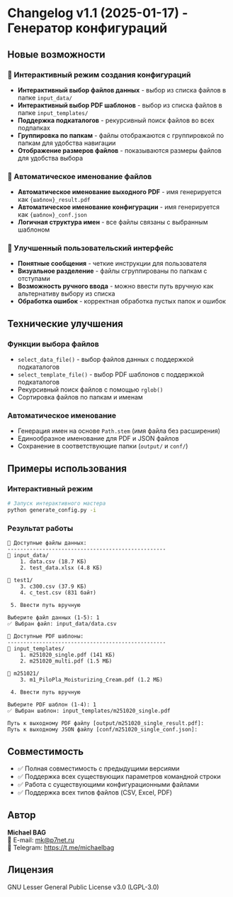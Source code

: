 # Changelog v1.1 (2025-01-17) - Генератор конфигураций

## Новые возможности

### 🔧 Интерактивный режим создания конфигураций
- **Интерактивный выбор файлов данных** - выбор из списка файлов в папке `input_data/`
- **Интерактивный выбор PDF шаблонов** - выбор из списка файлов в папке `input_templates/`
- **Поддержка подкаталогов** - рекурсивный поиск файлов во всех подпапках
- **Группировка по папкам** - файлы отображаются с группировкой по папкам для удобства навигации
- **Отображение размеров файлов** - показываются размеры файлов для удобства выбора

### 📝 Автоматическое именование файлов
- **Автоматическое именование выходного PDF** - имя генерируется как `{шаблон}_result.pdf`
- **Автоматическое именование конфигурации** - имя генерируется как `{шаблон}_conf.json`
- **Логичная структура имен** - все файлы связаны с выбранным шаблоном

### 🎯 Улучшенный пользовательский интерфейс
- **Понятные сообщения** - четкие инструкции для пользователя
- **Визуальное разделение** - файлы сгруппированы по папкам с отступами
- **Возможность ручного ввода** - можно ввести путь вручную как альтернативу выбору из списка
- **Обработка ошибок** - корректная обработка пустых папок и ошибок

## Технические улучшения

### Функции выбора файлов
- `select_data_file()` - выбор файлов данных с поддержкой подкаталогов
- `select_template_file()` - выбор PDF шаблонов с поддержкой подкаталогов
- Рекурсивный поиск файлов с помощью `rglob()`
- Сортировка файлов по папкам и именам

### Автоматическое именование
- Генерация имен на основе `Path.stem` (имя файла без расширения)
- Единообразное именование для PDF и JSON файлов
- Сохранение в соответствующие папки (`output/` и `conf/`)

## Примеры использования

### Интерактивный режим
```bash
# Запуск интерактивного мастера
python generate_config.py -i
```

### Результат работы
```
📁 Доступные файлы данных:
--------------------------------------------------
📂 input_data/
    1. data.csv (18.7 КБ)
    2. test_data.xlsx (4.8 КБ)

📂 test1/
    3. c300.csv (37.9 КБ)
    4. c_test.csv (831 байт)

 5. Ввести путь вручную

Выберите файл данных (1-5): 1
✅ Выбран файл: input_data/data.csv

📄 Доступные PDF шаблоны:
--------------------------------------------------
📂 input_templates/
    1. m251020_single.pdf (141 КБ)
    2. m251020_multi.pdf (1.5 МБ)

📂 m251021/
    3. m1_PiloPla_Moisturizing_Cream.pdf (1.2 МБ)

 4. Ввести путь вручную

Выберите PDF шаблон (1-4): 1
✅ Выбран шаблон: input_templates/m251020_single.pdf

Путь к выходному PDF файлу [output/m251020_single_result.pdf]: 
Путь к выходному JSON файлу [conf/m251020_single_conf.json]: 
```

## Совместимость

- ✅ Полная совместимость с предыдущими версиями
- ✅ Поддержка всех существующих параметров командной строки
- ✅ Работа с существующими конфигурационными файлами
- ✅ Поддержка всех типов файлов (CSV, Excel, PDF)

## Автор

**Michael BAG**  
📧 E-mail: mk@p7net.ru  
💬 Telegram: https://t.me/michaelbag

## Лицензия

GNU Lesser General Public License v3.0 (LGPL-3.0)
